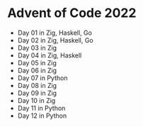 # Advent of Code 2022

* Day 01 in Zig, Haskell, Go
* Day 02 in Zig, Haskell, Go
* Day 03 in Zig
* Day 04 in Zig, Haskell
* Day 05 in Zig
* Day 06 in Zig
* Day 07 in Python
* Day 08 in Zig
* Day 09 in Zig
* Day 10 in Zig
* Day 11 in Python
* Day 12 in Python
